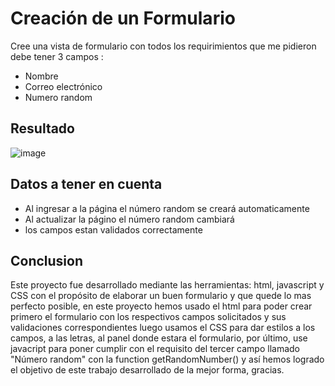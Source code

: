 # Creación de un Formulario
Cree una vista de formulario con todos los requirimientos que me pidieron debe tener 3 campos :

- Nombre
- Correo electrónico
- Numero random

## Resultado

![image](https://user-images.githubusercontent.com/125482171/219109873-a37c00b3-2ca1-4b31-828d-ad519adb089a.png)

## Datos a tener en cuenta
- Al ingresar a la página el número random se creará automaticamente
- Al actualizar la págino el número random cambiará
- los campos estan validados correctamente

## Conclusion
Este proyecto fue desarrollado mediante las herramientas: html, javascript y CSS con el propósito de elaborar un buen formulario y que quede lo mas perfecto posible,
en este proyecto hemos usado el html para poder crear primero el formulario con los respectivos campos solicitados y sus validaciones correspondientes luego usamos el
CSS para dar estilos a los campos, a las letras, al panel donde estara el formulario, por último, use javacript para poner cumplir con el requisito del tercer campo llamado
"Número random" con la function getRandomNumber() y así hemos logrado el objetivo de este trabajo desarrollado de la mejor forma, gracias.





